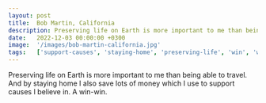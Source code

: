 ```yaml
---
layout: post
title:  Bob Martin, California
description: Preserving life on Earth is more important to me than being able to travel. And by staying home I also save lots of money which I use to support cause...
date:   2022-12-03 00:00:00 +0300
image:  '/images/bob-martin-california.jpg'
tags:   ['support-causes', 'staying-home', 'preserving-life', 'win', 'win', 'use', 'travel', 'money']
---
```

Preserving life on Earth is more important to me than being able to travel. And by staying home I also save lots of money which I use to support causes I believe in. A win-win.

